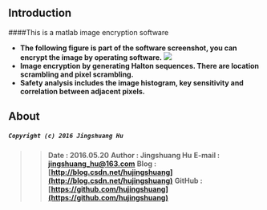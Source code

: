 ## Introduction

####This is a matlab image encryption software
* **The following figure is part of the software screenshot, you can encrypt the image by operating software.**
![](https://raw.githubusercontent.com/hujingshuang/imageEncryption/master/software%20interface.jpg)
* **Image encryption by generating Halton sequences. There are location scrambling and pixel scrambling.**
* **Safety analysis includes the image histogram, key sensitivity and correlation between adjacent pixels.**

## About

##### **`Copyright (c) 2016 Jingshuang Hu`**

>> **Date : 2016.05.20**
>> **Author : Jingshuang Hu**
>> **E-mail : jingshuang_hu@163.com**
>> **Blog : [http://blog.csdn.net/hujingshuang](http://blog.csdn.net/hujingshuang)**
>> **GitHub : [https://github.com/hujingshuang](https://github.com/hujingshuang)**
